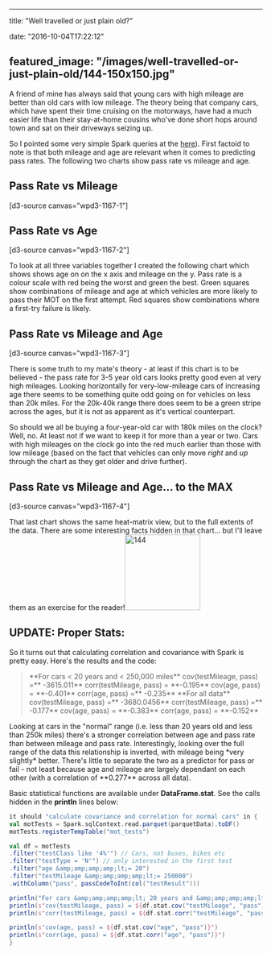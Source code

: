 
---
title: "Well travelled or just plain old?"

date: "2016-10-04T17:22:12"

featured_image: "/images/well-travelled-or-just-plain-old/144-150x150.jpg"
---


A friend of mine has always said that young cars with high mileage are better than old cars with low mileage. The theory being that company cars, which have spent their time cruising on the motorways, have had a much easier life than their stay-at-home cousins who've done short hops around town and sat on their driveways seizing up.

So I pointed some very simple Spark queries at the <a href="http://logicalgenetics.com/predicting-mot-pass-rates-with-spark-mllib/">here</a>). First factoid to note is that both mileage and age are relevant when it comes to predicting pass rates. The following two charts show pass rate vs mileage and age.
## Pass Rate vs Mileage
[d3-source canvas="wpd3-1167-1"]
## Pass Rate vs Age
[d3-source canvas="wpd3-1167-2"]

To look at all three variables together I created the following chart which shows shows age on on the x axis and mileage on the y. Pass rate is a colour scale with red being the worst and green the best. Green squares show combinations of mileage and age at which vehicles are more likely to pass their MOT on the first attempt. Red squares show combinations where a first-try failure is likely.
## Pass Rate vs Mileage and Age
[d3-source canvas="wpd3-1167-3"]

There is some truth to my mate's theory - at least if this chart is to be believed - the pass rate for 3-5 year old cars looks pretty good even at very high mileages. Looking horizontally for very-low-mileage cars of increasing age there seems to be something quite odd going on for vehicles on less than 20k miles. For the 20k-40k range there does seem to be a green stripe across the ages, but it is not as apparent as it's vertical counterpart.

So should we all be buying a four-year-old car with 180k miles on the clock? Well, no. At least not if we want to keep it for more than a year or two. Cars with high mileages on the clock go into the red much earlier than those with low mileage (based on the fact that vehicles can only move *right* and *up* through the chart as they get older and drive further).
## Pass Rate vs Mileage and Age... to the MAX
[d3-source canvas="wpd3-1167-4"]

That last chart shows the same heat-matrix view, but to the full extents of the data. There are some interesting facts hidden in that chart... but I'll leave them as an exercise for the reader!<img class="aligncenter size-thumbnail wp-image-1192" src="/images/well-travelled-or-just-plain-old/144-150x150.jpg" alt="144" width="150" height="150">

## UPDATE: Proper Stats:
So it turns out that calculating correlation and covariance with Spark is pretty easy. Here's the results and the code:
<blockquote>**For cars < 20 years and < 250,000 miles**
cov(testMileage, pass) =** -3615.011**
corr(testMileage, pass) = **-0.195**
cov(age, pass) = **-0.401**
corr(age, pass) =** -0.235**
**For all data**
cov(testMileage, pass) =** -3680.0456**
corr(testMileage, pass) =** -0.177**
cov(age, pass) = **-0.383**
corr(age, pass) = **-0.152**</blockquote>
Looking at cars in the "normal" range (i.e. less than 20 years old and less than 250k miles) there's a stronger correlation between age and pass rate than between mileage and pass rate. Interestingly, looking over the full range of the data this relationship is inverted, with mileage being *very slightly* better.  There's little to separate the two as a predictor for pass or fail - not least because age and mileage are largely dependant on each other (with a correlation of **0.277** across all data).

Basic statistical functions are available under **DataFrame.stat**. See the calls hidden in the **println** lines below:
```scala
it should "calculate covariance and correlation for normal cars" in {
val motTests = Spark.sqlContext.read.parquet(parquetData).toDF()
motTests.registerTempTable("mot_tests")

val df = motTests
.filter("testClass like '4%'") // Cars, not buses, bikes etc
.filter("testType = 'N'") // only interested in the first test
.filter("age &amp;amp;amp;amp;lt;= 20")
.filter("testMileage &amp;amp;amp;amp;lt;= 250000")
.withColumn("pass", passCodeToInt(col("testResult")))

println("For cars &amp;amp;amp;amp;lt; 20 years and &amp;amp;amp;amp;lt; 250,000 miles")
println(s"cov(testMileage, pass) = ${df.stat.cov("testMileage", "pass")}")
println(s"corr(testMileage, pass) = ${df.stat.corr("testMileage", "pass")}")

println(s"cov(age, pass) = ${df.stat.cov("age", "pass")}")
println(s"corr(age, pass) = ${df.stat.corr("age", "pass")}")
}

```
